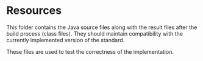 Resources
======
This folder contains the Java source files along with 
the result files after the build process (class files). They should maintain compatibility with the currently 
implemented version of the standard.

These files are used to test the correctness of the implementation.